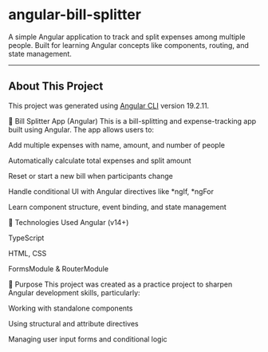 # angular-bill-splitter

A simple Angular application to track and split expenses among multiple people. Built for learning Angular concepts like components, routing, and state management.

---

## About This Project

This project was generated using [Angular CLI](https://github.com/angular/angular-cli) version 19.2.11.

💸 Bill Splitter App (Angular)
This is a bill-splitting and expense-tracking app built using Angular. The app allows users to:

Add multiple expenses with name, amount, and number of people

Automatically calculate total expenses and split amount

Reset or start a new bill when participants change

Handle conditional UI with Angular directives like *ngIf, *ngFor

Learn component structure, event binding, and state management

🚀 Technologies Used
Angular (v14+)

TypeScript

HTML, CSS

FormsModule & RouterModule

🎯 Purpose
This project was created as a practice project to sharpen Angular development skills, particularly:

Working with standalone components

Using structural and attribute directives

Managing user input forms and conditional logic
